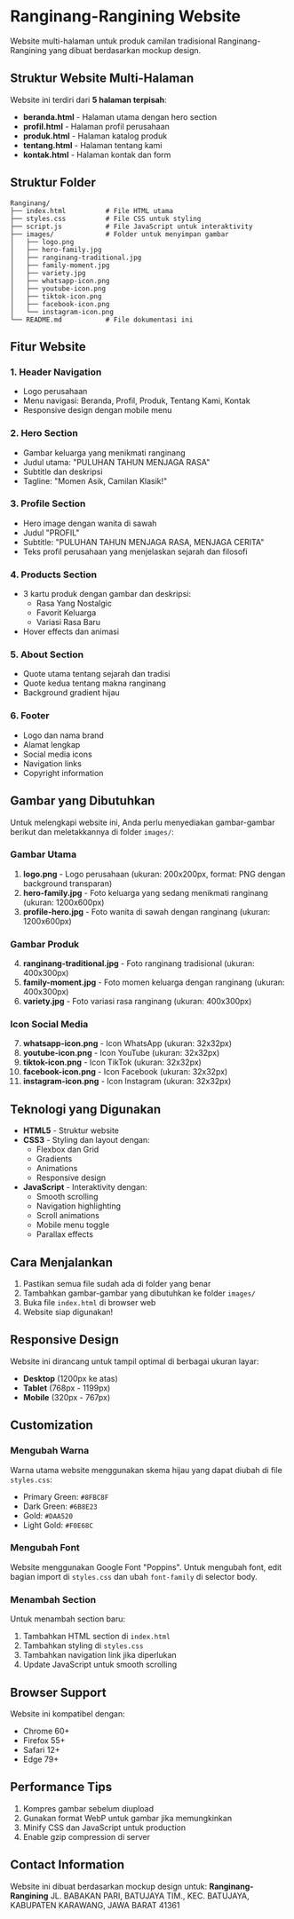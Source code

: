 # Ranginang-Rangining Website

Website multi-halaman untuk produk camilan tradisional Ranginang-Rangining yang dibuat berdasarkan mockup design.

## Struktur Website Multi-Halaman

Website ini terdiri dari **5 halaman terpisah**:
- **beranda.html** - Halaman utama dengan hero section
- **profil.html** - Halaman profil perusahaan
- **produk.html** - Halaman katalog produk
- **tentang.html** - Halaman tentang kami
- **kontak.html** - Halaman kontak dan form

## Struktur Folder

```
Ranginang/
├── index.html          # File HTML utama
├── styles.css          # File CSS untuk styling
├── script.js           # File JavaScript untuk interaktivity
├── images/             # Folder untuk menyimpan gambar
│   ├── logo.png
│   ├── hero-family.jpg
│   ├── ranginang-traditional.jpg
│   ├── family-moment.jpg
│   ├── variety.jpg
│   ├── whatsapp-icon.png
│   ├── youtube-icon.png
│   ├── tiktok-icon.png
│   ├── facebook-icon.png
│   └── instagram-icon.png
└── README.md           # File dokumentasi ini
```

## Fitur Website

### 1. Header Navigation
- Logo perusahaan
- Menu navigasi: Beranda, Profil, Produk, Tentang Kami, Kontak
- Responsive design dengan mobile menu

### 2. Hero Section
- Gambar keluarga yang menikmati ranginang
- Judul utama: "PULUHAN TAHUN MENJAGA RASA"
- Subtitle dan deskripsi
- Tagline: "Momen Asik, Camilan Klasik!"

### 3. Profile Section
- Hero image dengan wanita di sawah
- Judul "PROFIL"
- Subtitle: "PULUHAN TAHUN MENJAGA RASA, MENJAGA CERITA"
- Teks profil perusahaan yang menjelaskan sejarah dan filosofi

### 4. Products Section
- 3 kartu produk dengan gambar dan deskripsi:
  - Rasa Yang Nostalgic
  - Favorit Keluarga
  - Variasi Rasa Baru
- Hover effects dan animasi

### 5. About Section
- Quote utama tentang sejarah dan tradisi
- Quote kedua tentang makna ranginang
- Background gradient hijau

### 6. Footer
- Logo dan nama brand
- Alamat lengkap
- Social media icons
- Navigation links
- Copyright information

## Gambar yang Dibutuhkan

Untuk melengkapi website ini, Anda perlu menyediakan gambar-gambar berikut dan meletakkannya di folder `images/`:

### Gambar Utama
1. **logo.png** - Logo perusahaan (ukuran: 200x200px, format: PNG dengan background transparan)
2. **hero-family.jpg** - Foto keluarga yang sedang menikmati ranginang (ukuran: 1200x600px)
3. **profile-hero.jpg** - Foto wanita di sawah dengan ranginang (ukuran: 1200x600px)

### Gambar Produk
4. **ranginang-traditional.jpg** - Foto ranginang tradisional (ukuran: 400x300px)
5. **family-moment.jpg** - Foto momen keluarga dengan ranginang (ukuran: 400x300px)
6. **variety.jpg** - Foto variasi rasa ranginang (ukuran: 400x300px)

### Icon Social Media
7. **whatsapp-icon.png** - Icon WhatsApp (ukuran: 32x32px)
8. **youtube-icon.png** - Icon YouTube (ukuran: 32x32px)
9. **tiktok-icon.png** - Icon TikTok (ukuran: 32x32px)
10. **facebook-icon.png** - Icon Facebook (ukuran: 32x32px)
11. **instagram-icon.png** - Icon Instagram (ukuran: 32x32px)

## Teknologi yang Digunakan

- **HTML5** - Struktur website
- **CSS3** - Styling dan layout dengan:
  - Flexbox dan Grid
  - Gradients
  - Animations
  - Responsive design
- **JavaScript** - Interaktivity dengan:
  - Smooth scrolling
  - Navigation highlighting
  - Scroll animations
  - Mobile menu toggle
  - Parallax effects

## Cara Menjalankan

1. Pastikan semua file sudah ada di folder yang benar
2. Tambahkan gambar-gambar yang dibutuhkan ke folder `images/`
3. Buka file `index.html` di browser web
4. Website siap digunakan!

## Responsive Design

Website ini dirancang untuk tampil optimal di berbagai ukuran layar:
- **Desktop** (1200px ke atas)
- **Tablet** (768px - 1199px)
- **Mobile** (320px - 767px)

## Customization

### Mengubah Warna
Warna utama website menggunakan skema hijau yang dapat diubah di file `styles.css`:
- Primary Green: `#8FBC8F`
- Dark Green: `#6B8E23`
- Gold: `#DAA520`
- Light Gold: `#F0E68C`

### Mengubah Font
Website menggunakan Google Font "Poppins". Untuk mengubah font, edit bagian import di `styles.css` dan ubah `font-family` di selector body.

### Menambah Section
Untuk menambah section baru:
1. Tambahkan HTML section di `index.html`
2. Tambahkan styling di `styles.css`
3. Tambahkan navigation link jika diperlukan
4. Update JavaScript untuk smooth scrolling

## Browser Support

Website ini kompatibel dengan:
- Chrome 60+
- Firefox 55+
- Safari 12+
- Edge 79+

## Performance Tips

1. Kompres gambar sebelum diupload
2. Gunakan format WebP untuk gambar jika memungkinkan
3. Minify CSS dan JavaScript untuk production
4. Enable gzip compression di server

## Contact Information

Website ini dibuat berdasarkan mockup design untuk:
**Ranginang-Rangining**
JL. BABAKAN PARI, BATUJAYA TIM., KEC. BATUJAYA,
KABUPATEN KARAWANG, JAWA BARAT 41361
